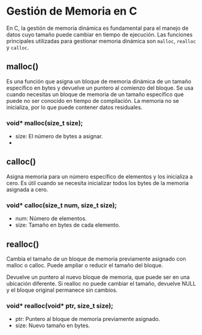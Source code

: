 # Gestión de Memoria en C

En C, la gestión de memoria dinámica es fundamental para el manejo de datos cuyo tamaño puede cambiar en tiempo de ejecución. 
Las funciones principales utilizadas para gestionar memoria dinámica son `malloc`, `realloc` y `calloc`.

## malloc()
Es una función que asigna un bloque de memoria dinámica de un tamaño específico en bytes y devuelve un puntero al comienzo del bloque. Se usa cuando necesitas un bloque de memoria de un tamaño específico que puede no ser conocido en tiempo de compilación. La memoria no se inicializa, por lo que puede contener datos residuales.

### void* malloc(size_t size);
- size: El número de bytes a asignar.
- 
## calloc()
Asigna memoria para un número específico de elementos y los inicializa a cero. Es útil cuando se necesita inicializar todos los bytes de la memoria asignada a cero.

### void* calloc(size_t num, size_t size);
- num: Número de elementos.
- size: Tamaño en bytes de cada elemento.
  
## realloc()
Cambia el tamaño de un bloque de memoria previamente asignado con malloc o calloc. Puede ampliar o reducir el tamaño del bloque.

Devuelve un puntero al nuevo bloque de memoria, que puede ser en una ubicación diferente. Si realloc no puede cambiar el tamaño, devuelve NULL y el bloque original permanece sin cambios.

### void* realloc(void* ptr, size_t size);
- ptr: Puntero al bloque de memoria previamente asignado.
- size: Nuevo tamaño en bytes.
